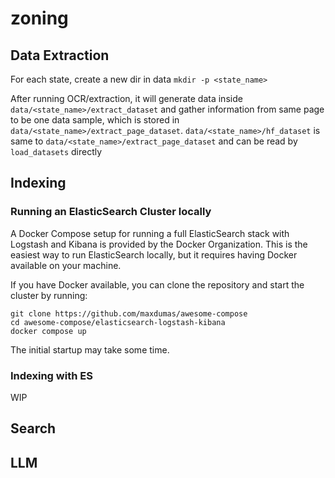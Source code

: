 # zoning


## Data Extraction

For each state, create a new dir in data
`mkdir -p <state_name>`

After running OCR/extraction, it will generate data inside `data/<state_name>/extract_dataset` and gather information from same page to be one data sample, which is stored in `data/<state_name>/extract_page_dataset`. `data/<state_name>/hf_dataset` is same to `data/<state_name>/extract_page_dataset` and can be read by `load_datasets` directly

## Indexing

### Running an ElasticSearch Cluster locally

A Docker Compose setup for running a full ElasticSearch stack with Logstash and
Kibana is provided by the Docker Organization. This is the easiest way to run
ElasticSearch locally, but it requires having Docker available on your machine.

If you have Docker available, you can clone the repository and start the cluster
by running:

```
git clone https://github.com/maxdumas/awesome-compose
cd awesome-compose/elasticsearch-logstash-kibana
docker compose up
```
The initial startup may take some time.

### Indexing with ES

WIP

## Search

## LLM

##
